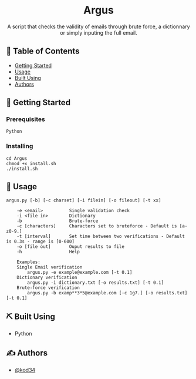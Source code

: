 <h1 align="center"><b>Argus</b></center></h1>

<p align="center"> A script that checks the validity of emails through brute force, a dictionnary or simply inputing the full email.  

</p>

## 📝 Table of Contents

- [Getting Started](#getting_started)
- [Usage](#usage)
- [Built Using](#built_using)
- [Authors](#authors)


## 🏁 Getting Started <a name = "getting_started"></a>


### Prerequisites

```
Python
```

### Installing


```
cd Argus
chmod +x install.sh
./install.sh 
```

## 🎈 Usage <a name="usage"></a>

```
argus.py [-b] [-c charset] [-i filein] [-o fileout] [-t xx]
    
    -e <email>          Single validation check
    -i <file in>        Dictionary
    -b                  Brute-force 
    -c [characters]     Characters set to bruteforce - Default is [a-z0-9.]
    -t [interval]       Set time between two verifications - Default is 0.3s - range is [0-600]
    -o [file out]       Ouput results to file
    -h                  Help
    
    Examples:
    Single Email verification
        argus.py -e example@example.com [-t 0.1]
    Dictionary verification
        argus.py -i dictionary.txt [-o results.txt] [-t 0.1]
    Brute-force verification
        argus.py -b examp**3*5@example.com [-c 1g7.] [-o results.txt] [-t 0.1]
```

## ⛏️ Built Using <a name = "built_using"></a>

- Python

## ✍️ Authors <a name = "authors"></a>

- [@kod34](https://github.com/kod34)